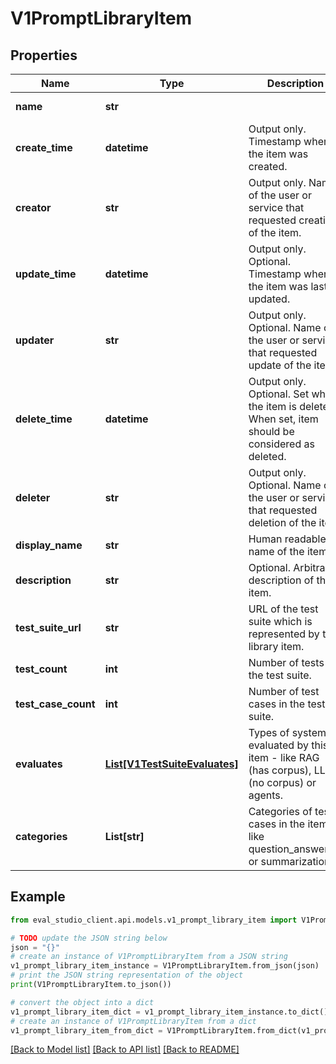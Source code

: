 # V1PromptLibraryItem


## Properties

Name | Type | Description | Notes
------------ | ------------- | ------------- | -------------
**name** | **str** |  | [optional] [readonly] 
**create_time** | **datetime** | Output only. Timestamp when the item was created. | [optional] [readonly] 
**creator** | **str** | Output only. Name of the user or service that requested creation of the item. | [optional] [readonly] 
**update_time** | **datetime** | Output only. Optional. Timestamp when the item was last updated. | [optional] [readonly] 
**updater** | **str** | Output only. Optional. Name of the user or service that requested update of the item. | [optional] [readonly] 
**delete_time** | **datetime** | Output only. Optional. Set when the item is deleted. When set, item should be considered as deleted. | [optional] [readonly] 
**deleter** | **str** | Output only. Optional. Name of the user or service that requested deletion of the item. | [optional] [readonly] 
**display_name** | **str** | Human readable name of the item. | [optional] 
**description** | **str** | Optional. Arbitrary description of the item. | [optional] 
**test_suite_url** | **str** | URL of the test suite which is represented by this library item. | [optional] 
**test_count** | **int** | Number of tests in the test suite. | [optional] 
**test_case_count** | **int** | Number of test cases in the test suite. | [optional] 
**evaluates** | [**List[V1TestSuiteEvaluates]**](V1TestSuiteEvaluates.md) | Types of systems evaluated by this item - like RAG (has corpus), LLM (no corpus) or agents. | [optional] 
**categories** | **List[str]** | Categories of test cases in the item - like question_answering or summarization. | [optional] 

## Example

```python
from eval_studio_client.api.models.v1_prompt_library_item import V1PromptLibraryItem

# TODO update the JSON string below
json = "{}"
# create an instance of V1PromptLibraryItem from a JSON string
v1_prompt_library_item_instance = V1PromptLibraryItem.from_json(json)
# print the JSON string representation of the object
print(V1PromptLibraryItem.to_json())

# convert the object into a dict
v1_prompt_library_item_dict = v1_prompt_library_item_instance.to_dict()
# create an instance of V1PromptLibraryItem from a dict
v1_prompt_library_item_from_dict = V1PromptLibraryItem.from_dict(v1_prompt_library_item_dict)
```
[[Back to Model list]](../README.md#documentation-for-models) [[Back to API list]](../README.md#documentation-for-api-endpoints) [[Back to README]](../README.md)


